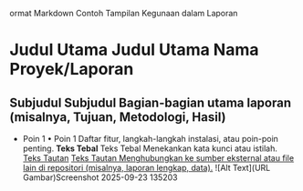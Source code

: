 ormat Markdown	Contoh Tampilan	Kegunaan dalam Laporan
# Judul Utama	Judul Utama	Nama Proyek/Laporan
## Subjudul	Subjudul	Bagian-bagian utama laporan (misalnya, Tujuan, Metodologi, Hasil)
* Poin 1	• Poin 1	Daftar fitur, langkah-langkah instalasi, atau poin-poin penting.
**Teks Tebal**	Teks Tebal	Menekankan kata kunci atau istilah.
[Teks Tautan](URL)	[Teks Tautan	Menghubungkan ke sumber eksternal atau file lain di repositori (misalnya, laporan lengkap, data).](https://docs.google.com/document/d/18Egq3BynQh8FXycOs5TcAAA2PricH3fU_AeR62sHdbw/edit?tab=t.0)
![Alt Text](URL Gambar)Screenshot 2025-09-23 135203
